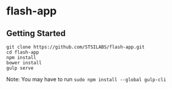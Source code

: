 # flash-app

## Getting Started

```shell
git clone https://github.com/STSILABS/flash-app.git
cd flash-app
npm install
bower install
gulp serve
```

Note: You may have to run `sudo npm install --global gulp-cli` 